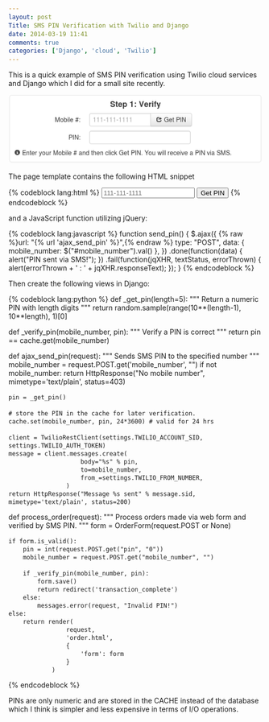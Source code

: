 ```yaml
---
layout: post
Title: SMS PIN Verification with Twilio and Django
date: 2014-03-19 11:41
comments: true
categories: ['Django', 'cloud', 'Twilio']
---
```


This is a quick example of SMS PIN verification using Twilio cloud services and
Django which I did for a small site recently.

![SMS PIN form](/images/sms_pin.png "SMS PIN form")

The page template contains the following HTML snippet

{% codeblock lang:html %}
<input type="text" id="mobile_number" name="mobile_number" placeholder="111-111-1111" required>
<button class="btn" type="button" onClick="send_pin()"><i class="icon-share"></i> Get PIN</button>
{% endcodeblock %}

and a JavaScript function utilizing jQuery:

{% codeblock lang:javascript %}
function send_pin() {
    $.ajax({
                {% raw %}url: "{% url 'ajax_send_pin' %}",{% endraw %}
                type: "POST",
                data: { mobile_number:  $("#mobile_number").val() },
            })
            .done(function(data) {
                alert("PIN sent via SMS!");
            })
            .fail(function(jqXHR, textStatus, errorThrown) {
                alert(errorThrown + ' : ' + jqXHR.responseText);
            });
}
{% endcodeblock %}

Then create the following views in Django:

{% codeblock lang:python %}
def _get_pin(length=5):
    """ Return a numeric PIN with length digits """
    return random.sample(range(10**(length-1), 10**length), 1)[0]


def _verify_pin(mobile_number, pin):
    """ Verify a PIN is correct """
    return pin == cache.get(mobile_number)


def ajax_send_pin(request):
    """ Sends SMS PIN to the specified number """
    mobile_number = request.POST.get('mobile_number', "")
    if not mobile_number:
        return HttpResponse("No mobile number", mimetype='text/plain', status=403)

    pin = _get_pin()

    # store the PIN in the cache for later verification.
    cache.set(mobile_number, pin, 24*3600) # valid for 24 hrs

    client = TwilioRestClient(settings.TWILIO_ACCOUNT_SID, settings.TWILIO_AUTH_TOKEN)
    message = client.messages.create(
                        body="%s" % pin,
                        to=mobile_number,
                        from_=settings.TWILIO_FROM_NUMBER,
                    )
    return HttpResponse("Message %s sent" % message.sid, mimetype='text/plain', status=200)

def process_order(request):
    """ Process orders made via web form and verified by SMS PIN. """
    form = OrderForm(request.POST or None)

    if form.is_valid():
        pin = int(request.POST.get("pin", "0"))
        mobile_number = request.POST.get("mobile_number", "")

        if _verify_pin(mobile_number, pin):
            form.save()
            return redirect('transaction_complete')
        else:
            messages.error(request, "Invalid PIN!")
    else:
        return render(
                    request,
                    'order.html',
                    {
                        'form': form
                    }
                )
{% endcodeblock %}

PINs are only numeric and are stored in the CACHE instead of the database which
I think is simpler and less expensive in terms of I/O operations.

